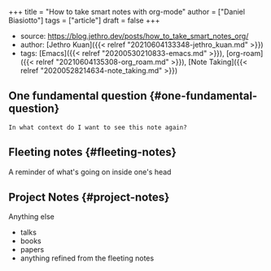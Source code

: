 +++
title = "How to take smart notes with org-mode"
author = ["Daniel Biasiotto"]
tags = ["article"]
draft = false
+++

-   source: <https://blog.jethro.dev/posts/how_to_take_smart_notes_org/>
-   author: [Jethro Kuan]({{< relref "20210604133348-jethro_kuan.md" >}})
-   tags: [Emacs]({{< relref "20200530210833-emacs.md" >}}), [org-roam]({{< relref "20210604135308-org_roam.md" >}}), [Note Taking]({{< relref "20200528214634-note_taking.md" >}})


## One fundamental question {#one-fundamental-question}

`In what context do I want to see this note again?`


## Fleeting notes {#fleeting-notes}

A reminder of what's going on inside one's head


## Project Notes {#project-notes}

Anything else

-   talks
-   books
-   papers
-   anything refined from the fleeting notes
